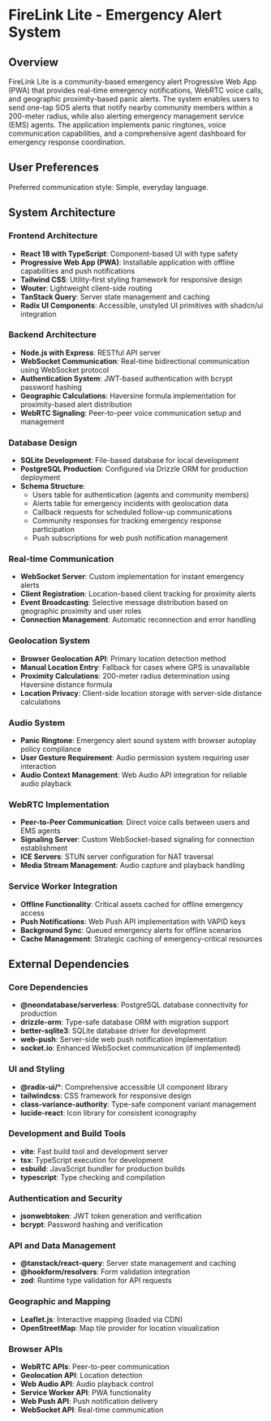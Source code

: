 # FireLink Lite - Emergency Alert System

## Overview

FireLink Lite is a community-based emergency alert Progressive Web App (PWA) that provides real-time emergency notifications, WebRTC voice calls, and geographic proximity-based panic alerts. The system enables users to send one-tap SOS alerts that notify nearby community members within a 200-meter radius, while also alerting emergency management service (EMS) agents. The application implements panic ringtones, voice communication capabilities, and a comprehensive agent dashboard for emergency response coordination.

## User Preferences

Preferred communication style: Simple, everyday language.

## System Architecture

### Frontend Architecture
- **React 18 with TypeScript**: Component-based UI with type safety
- **Progressive Web App (PWA)**: Installable application with offline capabilities and push notifications
- **Tailwind CSS**: Utility-first styling framework for responsive design
- **Wouter**: Lightweight client-side routing
- **TanStack Query**: Server state management and caching
- **Radix UI Components**: Accessible, unstyled UI primitives with shadcn/ui integration

### Backend Architecture
- **Node.js with Express**: RESTful API server
- **WebSocket Communication**: Real-time bidirectional communication using WebSocket protocol
- **Authentication System**: JWT-based authentication with bcrypt password hashing
- **Geographic Calculations**: Haversine formula implementation for proximity-based alert distribution
- **WebRTC Signaling**: Peer-to-peer voice communication setup and management

### Database Design
- **SQLite Development**: File-based database for local development
- **PostgreSQL Production**: Configured via Drizzle ORM for production deployment
- **Schema Structure**: 
  - Users table for authentication (agents and community members)
  - Alerts table for emergency incidents with geolocation data
  - Callback requests for scheduled follow-up communications
  - Community responses for tracking emergency response participation
  - Push subscriptions for web push notification management

### Real-time Communication
- **WebSocket Server**: Custom implementation for instant emergency alerts
- **Client Registration**: Location-based client tracking for proximity alerts
- **Event Broadcasting**: Selective message distribution based on geographic proximity and user roles
- **Connection Management**: Automatic reconnection and error handling

### Geolocation System
- **Browser Geolocation API**: Primary location detection method
- **Manual Location Entry**: Fallback for cases where GPS is unavailable
- **Proximity Calculations**: 200-meter radius determination using Haversine distance formula
- **Location Privacy**: Client-side location storage with server-side distance calculations

### Audio System
- **Panic Ringtone**: Emergency alert sound system with browser autoplay policy compliance
- **User Gesture Requirement**: Audio permission system requiring user interaction
- **Audio Context Management**: Web Audio API integration for reliable audio playback

### WebRTC Implementation
- **Peer-to-Peer Communication**: Direct voice calls between users and EMS agents
- **Signaling Server**: Custom WebSocket-based signaling for connection establishment
- **ICE Servers**: STUN server configuration for NAT traversal
- **Media Stream Management**: Audio capture and playback handling

### Service Worker Integration
- **Offline Functionality**: Critical assets cached for offline emergency access
- **Push Notifications**: Web Push API implementation with VAPID keys
- **Background Sync**: Queued emergency alerts for offline scenarios
- **Cache Management**: Strategic caching of emergency-critical resources

## External Dependencies

### Core Dependencies
- **@neondatabase/serverless**: PostgreSQL database connectivity for production
- **drizzle-orm**: Type-safe database ORM with migration support
- **better-sqlite3**: SQLite database driver for development
- **web-push**: Server-side web push notification implementation
- **socket.io**: Enhanced WebSocket communication (if implemented)

### UI and Styling
- **@radix-ui/***: Comprehensive accessible UI component library
- **tailwindcss**: CSS framework for responsive design
- **class-variance-authority**: Type-safe component variant management
- **lucide-react**: Icon library for consistent iconography

### Development and Build Tools
- **vite**: Fast build tool and development server
- **tsx**: TypeScript execution for development
- **esbuild**: JavaScript bundler for production builds
- **typescript**: Type checking and compilation

### Authentication and Security
- **jsonwebtoken**: JWT token generation and verification
- **bcrypt**: Password hashing and verification

### API and Data Management
- **@tanstack/react-query**: Server state management and caching
- **@hookform/resolvers**: Form validation integration
- **zod**: Runtime type validation for API requests

### Geographic and Mapping
- **Leaflet.js**: Interactive mapping (loaded via CDN)
- **OpenStreetMap**: Map tile provider for location visualization

### Browser APIs
- **WebRTC APIs**: Peer-to-peer communication
- **Geolocation API**: Location detection
- **Web Audio API**: Audio playback control
- **Service Worker API**: PWA functionality
- **Web Push API**: Push notification delivery
- **WebSocket API**: Real-time communication